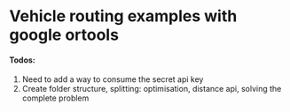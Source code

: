 # Vehicle routing examples with google ortools

#### Todos:
1. Need to add a way to consume the secret api key 
2. Create folder structure, splitting: optimisation, distance api, solving the complete problem





